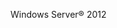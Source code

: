 <Token xmlns:xlink="http://www.w3.org/1999/xlink">Windows Server® 2012</Token>

<!--HONumber=Apr16_HO1-->


